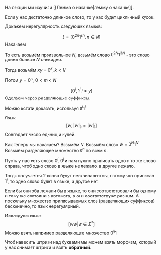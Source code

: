 На лекции мы изучили [[Лемма о накачке|лемму о накачке]].

Если у нас достаточно длинное слово, то у нас будет цикличный кусок.

Докажем нерегулярность следующих языков:

$$
L = [0^{2n}1^{3n}, n \in N]
$$
Накачаем

То есть возьмём произвольное $N$, возьмём слово $0^{2N}1^{3N}$ - это слово длины больше $N$ очевидно.

Тогда возьмём $xy = 0^{k}, k < N$

Потом $y = 0^{m}, 0 < m < N$

$$
[0^{i}, 1^{j} | i \ne y]
$$
Сделаем через разделяющие суффиксы.

Можно кстати доказать, используя $0^{i}1^{i}$

Язык:
$$
[w, |w|_{0} = |w|_{1}]
$$
Совпадает число единиц и нулей.

Как теперь мы накачаем? Возьмём $N$. Возьмём слово $w = 0^{N}1^{N}$
Возьмём разделяющее множество $0^{n}$ по всем $n$.

Пусть у нас есть слово $0^{i}, 0^{j}$ и нам нужно приписать одно и то же слово справа, чтоб одно слово в языке не лежало, а другое лежало.

Тогда получается 2 слова будут неэквивалентны, потому что приписав $1^{i}$, то одно слово будет в языке, а другое нет.

Если бы они оба лежали бы в языке, то они соответствовали бы одному и тому же состоянию автомата, а они соответствуют разным. А поскольку множество приписываемых слов (разделяющих суффиксов) бесконечно, то язык нерегулярный.

Исследуем язык:
$$
[ww | w \in \Sigma^{*}]
$$
Можно взять например разделяющее множество $0^{n}1$

Чтоб навесить штрихи над буквами мы можем взять морфизм, который у нас снимает штрихи и взять **обратный**.

	